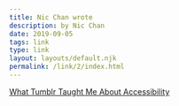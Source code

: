 ```yaml
---
title: Nic Chan wrote
description: by Nic Chan
date: 2019-09-05
tags: link
type: link
layout: layouts/default.njk
permalink: /link/2/index.html
---
```


[What Tumblr Taught Me About Accessibility](https://www.nicchan.me/blog/what-tumblr-taught-me-about-accessibility/)
